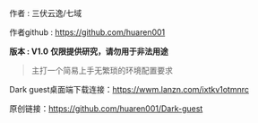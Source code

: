 作者            : 三伏云逸/七域


作者github : https://github.com/huaren001


**版本            : V1.0**
**仅限提供研究，请勿用于非法用途**
> 主打一个简易上手无繁琐的环境配置要求

Dark guest桌面端下载连接：https://wwm.lanzn.com/ixtkv1otmnrc


原创链接：https://github.com/huaren001/Dark-guest
